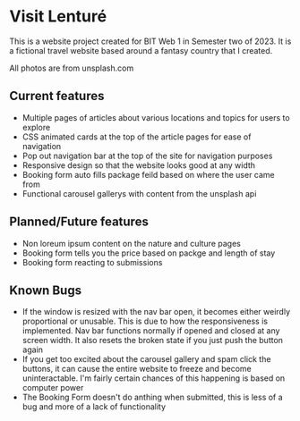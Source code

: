 # Visit Lenturé

This is a website project created for BIT Web 1 in Semester two of 2023. It is a fictional travel website based around a fantasy country that I created.

All photos are from unsplash.com

## Current features
- Multiple pages of articles about various locations and topics for users to explore
- CSS animated cards at the top of the article pages for ease of navigation
- Pop out navigation bar at the top of the site for navigation purposes
- Responsive design so that the website looks good at any width
- Booking form auto fills package feild based on where the user came from
- Functional carousel gallerys with content from the unsplash api

## Planned/Future features

- Non loreum ipsum content on the nature and culture pages
- Booking form tells you the price based on packge and length of stay
- Booking form reacting to submissions

## Known Bugs

- If the window is resized with the nav bar open, it becomes either weirdly proportional or unusable. This is due to how the responsiveness is implemented. Nav bar functions normally if opened and closed at any screen width. It also resets the broken state if you just push the button again
- If you get too excited about the carousel gallery and spam click the buttons, it can cause the entire website to freeze and become uninteractable. I'm fairly certain chances of this happening is based on computer power
- The Booking Form doesn't do anthing when submitted, this is less of a bug and more of a lack of functionality
